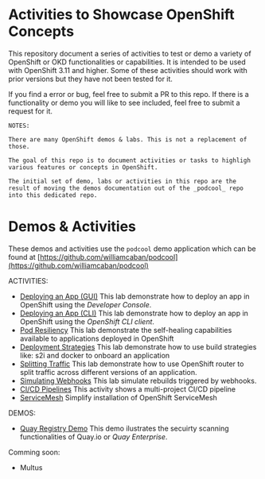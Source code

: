 # Activities to Showcase OpenShift Concepts

This repository document a series of activities to test or demo a variety of OpenShift or OKD functionalities or capabilities. It is intended to be used with OpenShift 3.11 and higher. Some of these activities should work with prior versions but they have not been tested for it.

If you find a error or bug, feel free to submit a PR to this repo. If there is a functionality or demo you will like to see included, feel free to submit a request for it.

    NOTES:
    
    There are many OpenShift demos & labs. This is not a replacement of those.
    
    The goal of this repo is to document activities or tasks to highligh various features or concepts in OpenShift.
    
    The initial set of demo, labs or activities in this repo are the result of moving the demos documentation out of the _podcool_ repo into this dedicated repo.

# Demos & Activities
These demos and activities use the ``podcool`` demo application which can be found at [https://github.com/williamcaban/podcool](https://github.com/williamcaban/podcool)

ACTIVITIES:
- [Deploying an App (GUI)](deploy_app_gui.md) This lab demonstrate how to deploy an app in OpenShift using the _Developer Console_.
- [Deploying an App (CLI)](deploy_app_cli.md) This lab demonstrate how to deploy an app in OpenShift using the _OpenShift CLI client_.
- [Pod Resiliency](pod_resiliency.md) This lab demonstrate the self-healing capabilities available to applications deployed in OpenShift
- [Deployment Strategies](deployment_strategies.md) This lab demonstrate how to use build strategies like: s2i and docker to onboard an application
- [Splitting Traffic](routes_splitting_traffic.md) This lab demonstrate how to use OpenShift router to split traffic across different versions of an application.
- [Simulating Webhooks](webhooks_simulation.md) This lab simulate rebuilds triggered by webhooks.
- [CI/CD Pipelines](https://github.com/williamcaban/podcicd) This activity shows a multi-project CI/CD pipeline
- [ServiceMesh](https://github.com/williamcaban/openshift-servicemesh) Simplify installation of OpenShift ServiceMesh

DEMOS:
- [Quay Registry Demo](quay_registry_overview.md) This demo ilustrates the secuirty scanning functionalities of Quay.io or _Quay Enterprise_.

Comming soon:
- Multus
